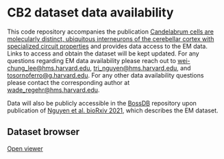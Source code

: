# CB2 dataset data availability

This code repository accompanies the publication [Candelabrum cells are molecularly distinct, ubiquitous interneurons of the cerebellar cortex with specialized circuit properties](https://www.biorxiv.org/content/10.1101/2021.04.09.439172v1) and provides data access to the EM data. Links to access and obtain the dataset will be kept updated. For any questions regarding EM data availability please reach out to wei-chung_lee@hms.harvard.edu, tri_nguyen@hms.harvard.edu, and tosornoferro@g.harvard.edu. For any other data availability questions please contact the corresponding author at wade_regehr@hms.harvard.edu.

Data will also be publicly accessible in the [BossDB](https://bossdb.org/) repository upon publication of [Nguyen et al. bioRxiv 2021](https://www.biorxiv.org/content/10.1101/2021.11.29.470455v1), which describes the EM dataset.

## Dataset browser
[Open viewer](http://catmaid2.hms.harvard.edu:33400/v/e8be44a62ac7a87889cd5d8d56c80248c0a8c63f/#!%7B%22dimensions%22:%7B%22x%22:%5B4e-09,%22m%22%5D,%22y%22:%5B4e-09,%22m%22%5D,%22z%22:%5B4e-08,%22m%22%5D%7D,%22layers%22:%5B%7B%22type%22:%22image%22,%22source%22:%22python://volume/e8be44a62ac7a87889cd5d8d56c80248c0a8c63f.ee3800de2c117f2ae81586cc20ccc78f30eda941%22,%22name%22:%22raw%22%7D%5D,%22position%22:%5B135280.0,102120.0,312.0%5D,%22crossSectionScale%22:18.0,%22layout%22:%22xy%22%7D)
